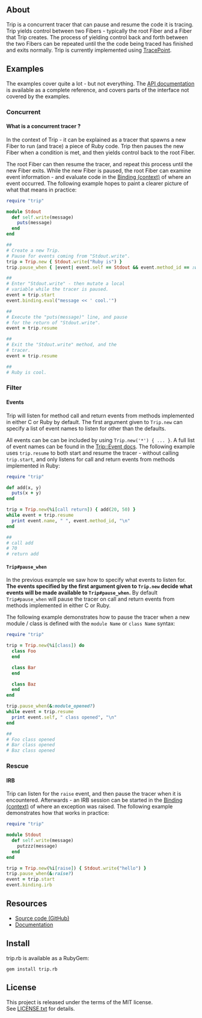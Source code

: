 ## About

Trip is a concurrent tracer that can pause and resume the code
it is tracing. Trip yields control between two Fibers - typically
the root Fiber and a Fiber that Trip creates. The process of yielding
control back and forth between the two Fibers can be repeated until the
the code being traced has finished and exits normally. Trip is
currently implemented using [TracePoint](https://www.rubydoc.info/gems/tracepoint/TracePoint).

## Examples

The examples cover quite a lot - but not everything. The [API documentation](https://0x1eef.github.io/x/trip.rb)
is available as a complete reference, and covers parts of the interface not
covered by the examples.

### Concurrent

#### What is a concurrent tracer ?

In the context of Trip - it can be explained as a tracer that spawns a new Fiber
to run (and trace) a piece of Ruby code. Trip then pauses the new Fiber
when a condition is met, and then yields control back to the root Fiber.

The root Fiber can then resume the tracer, and repeat this process until the
new Fiber exits. While the new Fiber is paused, the root Fiber can examine
event information - and evaluate code in the [Binding (context)](https://rubydoc.info/stdlib/core/Binding)
of where an event occurred. The following example hopes to paint a clearer picture
of what that means in practice:

```ruby
require "trip"

module Stdout
  def self.write(message)
    puts(message)
  end
end

##
# Create a new Trip.
# Pause for events coming from "Stdout.write".
trip = Trip.new { Stdout.write("Ruby is") }
trip.pause_when { |event| event.self == Stdout && event.method_id == :write }

##
# Enter "Stdout.write" - then mutate a local
# variable while the tracer is paused.
event = trip.start
event.binding.eval("message << ' cool.'")

##
# Execute the "puts(message)" line, and pause
# for the return of "Stdout.write".
event = trip.resume

##
# Exit the "Stdout.write" method, and the
# tracer.
event = trip.resume

##
# Ruby is cool.
```

### Filter

#### Events

Trip will listen for method call and return events from methods
implemented in either C or Ruby by default. The first argument given
to `Trip.new` can specify a list of event names to listen for other than
the defaults.

All events can be can be included by using `Trip.new('*') { ... }`. A
full list of event names can be found in the [Trip::Event docs](https://0x1eef.github.io/x/trip.rb/Trip/Event.html).
The following example uses `trip.resume` to both start and resume the tracer -
without calling `trip.start`, and only listens for call and return events from methods
implemented in Ruby:

```ruby
require "trip"

def add(x, y)
  puts(x + y)
end

trip = Trip.new(%i[call return]) { add(20, 50) }
while event = trip.resume
  print event.name, " ", event.method_id, "\n"
end

##
# call add
# 70
# return add
```

#### `Trip#pause_when`

In the previous example we saw how to specify what events to listen
for. **The events specified by the first argument given to `Trip.new` decide
what events will be made available to `Trip#pause_when`.** By default `Trip#pause_when`
will pause the tracer on call and return events from methods implemented
in either C or Ruby.

The following example demonstrates how to pause the tracer when a new
module / class is defined with the `module Name` or `class Name` syntax:

```ruby
require "trip"

trip = Trip.new(%i[class]) do
  class Foo
  end

  class Bar
  end

  class Baz
  end
end

trip.pause_when(&:module_opened?)
while event = trip.resume
  print event.self, " class opened", "\n"
end

##
# Foo class opened
# Bar class opened
# Baz class opened
```

### Rescue

#### IRB

Trip can listen for the `raise` event, and then pause the tracer when
it is encountered. Afterwards - an IRB session can be started in the [Binding (context)](https://rubydoc.info/stdlib/core/Binding)
of where an exception was raised. The following example demonstrates
how that works in practice:

```ruby
require "trip"

module Stdout
  def self.write(message)
    putzzz(message)
  end
end

trip = Trip.new(%i[raise]) { Stdout.write("hello") }
trip.pause_when(&:raise?)
event = trip.start
event.binding.irb
```

## Resources

* [Source code (GitHub)](https://github.com/0x1eef/trip.rb)
* [Documentation](https://0x1eef.github.io/x/trip.rb)

## Install

trip.rb is available as a RubyGem:

    gem install trip.rb

## <a id='license'>License</a>

This project is released under the terms of the MIT license. <br>
See [LICENSE.txt](./LICENSE.txt) for details.

